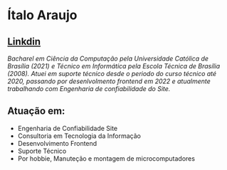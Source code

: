 # Ítalo Araujo
## [Linkdin](https://www.linkedin.com/in/italoaraujosantos/)

*Bacharel em Ciência da Computação pela Universidade Católica de Brasília (2021) e Técnico em Informática pela Escola Técnica de Brasília (2008). Atuei em suporte técnico desde o periodo do curso técnico até 2020, passando por desenlvolmento frontend em 2022 e atualmente trabalhando com Engenharia de confiabilidade do Site.*

## Atuação em:
- Engenharia de Confiabilidade Site
- Consultoria em Tecnologia da Informação
- Desenvolvimento Frontend
- Suporte Técnico
- Por hobbie, Manuteção e montagem de microcomputadores
 

